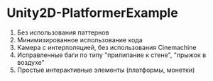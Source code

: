 # Unity2D-PlatformerExample

1. Без использования паттернов
2. Минимизированное использование кода
3. Камера с интерполяцией, без использования Cinemachine
4. Исправленные баги по типу "прилипание к стене", "прыжок в воздухе"
5. Простые интерактивные элементы (платформы, монетки)
